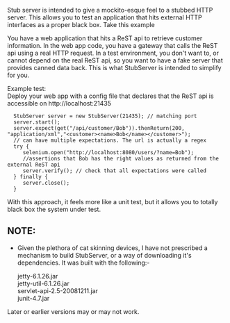 Stub server is intended to give a mockito-esque feel to a stubbed HTTP server.  This allows you to test
an application that hits external HTTP interfaces as a proper black box.  Take this example
<p>
You have a web application that hits a ReST api to retrieve customer information.  In the web app code, you have
a gateway that calls the ReST api using a real HTTP request.  In a test environment, you don't want to, or cannot
depend on the real ReST api, so you want to have a fake server that provides canned data back.  This is what
StubServer is intended to simplify for you.

Example test:<br>
  Deploy your web app with a config file that declares that the ReST api is accessible on http://localhost:21435</li>
```
  StubServer server = new StubServer(21435); // matching port
  server.start();
  server.expect(get("/api/customer/Bob")).thenReturn(200, "application/xml","<customer><name>Bob</name></customer>");
  // can have multiple expectations. The url is actually a regex
  try {
     selenium.open("http://localhost:8080/users/?name=Bob");
     //assertions that Bob has the right values as returned from the external ReST api
     server.verify(); // check that all expectations were called
  } finally {
     server.close();
  }
```
With this approach, it feels more like a unit test, but it allows you to totally black box the system under test.

## NOTE:

- Given the plethora of cat skinning devices, I have not prescribed a mechanism to build StubServer, or a way of
downloading it's dependencies.  It was built with the following:-

  jetty-6.1.26.jar<br>
  jetty-util-6.1.26.jar<br>
  servlet-api-2.5-20081211.jar<br>
  junit-4.7.jar<br>

Later or earlier versions may or may not work.

